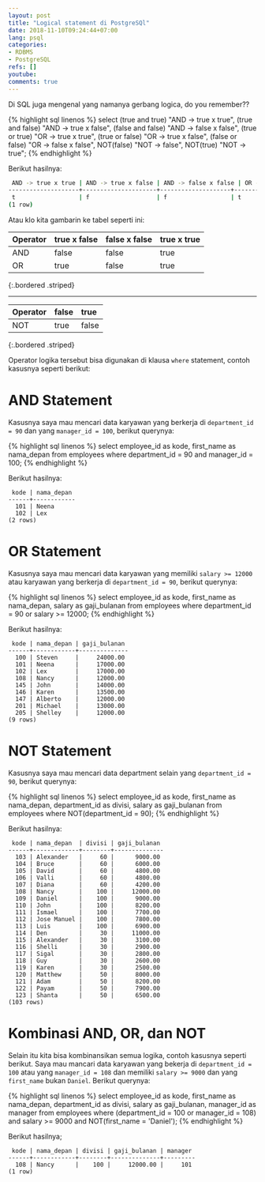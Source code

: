 ```yaml
---
layout: post
title: "Logical statement di PostgreSQl"
date: 2018-11-10T09:24:44+07:00
lang: psql
categories:
- RDBMS
- PostgreSQL
refs: []
youtube: 
comments: true
---
```


Di SQL juga mengenal yang namanya gerbang logica, do you remember??

{% highlight sql linenos %}
select
    (true and true) "AND -> true x true",
    (true and false) "AND -> true x false",
    (false and false) "AND -> false x false",
    (true or true) "OR -> true x true",
    (true or false) "OR -> true x false",
    (false or false) "OR -> false x false",
    NOT(false) "NOT -> false",
    NOT(true) "NOT -> true";
{% endhighlight %}

Berikut hasilnya:

```bash
 AND -> true x true | AND -> true x false | AND -> false x false | OR -> true x true | OR -> true x false | OR -> false x false | NOT -> false | NOT -> true 
--------------------+---------------------+--------------------+-------------------+--------------------+---------------------+--------------+-------------
 t                  | f                   | f                  | t                 | t                  | f                   | t            | f
(1 row)

```

Atau klo kita gambarin ke tabel seperti ini:


| Operator  | true x false  | false x false | true x true   |
|:----------|:--------------|:--------------|:--------------|
| AND       | false         | false         | true          |
| OR        | true          | false         | true          |
{:.bordered .striped}

<hr/>

| Operator  | false         | true          |
|:----------|:--------------|:--------------|
| NOT       | true          | false         |
{:.bordered .striped}

Operator logika tersebut bisa digunakan di klausa `where` statement, contoh kasusnya seperti berikut:

# AND Statement

Kasusnya saya mau mencari data karyawan yang berkerja di `department_id = 90` dan yang `manager_id = 100`, berikut querynya:

{% highlight sql linenos %}
select
    employee_id as kode,
    first_name as nama_depan
from employees
where 
    department_id = 90 and 
    manager_id = 100;
{% endhighlight %}

Berikut hasilnya:

```postgresql-console
 kode | nama_depan 
------+------------
  101 | Neena
  102 | Lex
(2 rows)
```

# OR Statement

Kasusnya saya mau mencari data karyawan yang memiliki `salary >= 12000` atau karyawan yang berkerja di `department_id = 90`, berikut querynya:

{% highlight sql linenos %}
select
    employee_id as kode,
    first_name as nama_depan,
    salary as gaji_bulanan
from employees
where 
    department_id = 90 or 
    salary >= 12000;
{% endhighlight %}

Berikut hasilnya:

```postgresql-console
 kode | nama_depan | gaji_bulanan 
------+------------+--------------
  100 | Steven     |     24000.00
  101 | Neena      |     17000.00
  102 | Lex        |     17000.00
  108 | Nancy      |     12000.00
  145 | John       |     14000.00
  146 | Karen      |     13500.00
  147 | Alberto    |     12000.00
  201 | Michael    |     13000.00
  205 | Shelley    |     12000.00
(9 rows)
```

# NOT Statement

Kasusnya saya mau mencari data department selain yang `department_id = 90`, berikut querynya:

{% highlight sql linenos %}
select
    employee_id as kode,
    first_name as nama_depan,
    department_id as divisi,
    salary as gaji_bulanan
from employees
where 
    NOT(department_id = 90);
{% endhighlight %}

Berikut hasilnya:

```postgresql-console
 kode | nama_depan  | divisi | gaji_bulanan 
------+-------------+--------+--------------
  103 | Alexander   |     60 |      9000.00
  104 | Bruce       |     60 |      6000.00
  105 | David       |     60 |      4800.00
  106 | Valli       |     60 |      4800.00
  107 | Diana       |     60 |      4200.00
  108 | Nancy       |    100 |     12000.00
  109 | Daniel      |    100 |      9000.00
  110 | John        |    100 |      8200.00
  111 | Ismael      |    100 |      7700.00
  112 | Jose Manuel |    100 |      7800.00
  113 | Luis        |    100 |      6900.00
  114 | Den         |     30 |     11000.00
  115 | Alexander   |     30 |      3100.00
  116 | Shelli      |     30 |      2900.00
  117 | Sigal       |     30 |      2800.00
  118 | Guy         |     30 |      2600.00
  119 | Karen       |     30 |      2500.00
  120 | Matthew     |     50 |      8000.00
  121 | Adam        |     50 |      8200.00
  122 | Payam       |     50 |      7900.00
  123 | Shanta      |     50 |      6500.00
(103 rows)  
```

# Kombinasi AND, OR, dan NOT

Selain itu kita bisa kombinansikan semua logika, contoh kasusnya seperti berikut. Saya mau mancari data karyawan yang bekerja di `department_id = 100` atau yang `manager_id = 108` dan memiliki `salary >= 9000` dan yang `first_name` bukan `Daniel`. Berikut querynya:

{% highlight sql linenos %}
select
    employee_id as kode,
    first_name as nama_depan,
    department_id as divisi,
    salary as gaji_bulanan,
    manager_id as manager
from employees
where 
    (department_id = 100 or manager_id = 108) and 
    salary >= 9000 and 
    NOT(first_name = 'Daniel'); 
{% endhighlight %}

Berikut hasilnya;

```postgresql-console
 kode | nama_depan | divisi | gaji_bulanan | manager 
------+------------+--------+--------------+---------
  108 | Nancy      |    100 |     12000.00 |     101
(1 row)
```

